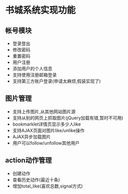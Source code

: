 # 书城系统实现功能
## 帐号模块
- 登录登出
- 修改密码
- 重置密码
- 用户注册
- 添加用户的个人信息
- 支持使用注册邮箱登录
- 支持第三方账户登录(申请太麻烦,假装实现了)

## 图片管理
- 支持上传图片,从其他网站图片源
- 支持从别的网页上抓取图片(jQuery加载有错,暂时不可用)
- bookmarklet详情页显示多少人like
- 支持AJAX页面对图片like/unlike操作
- AJAX异步加载图片
- 用户可以follow/unfollow其他用户

## action动作管理
- 创建动作
- 查看历史动作(最近十条)
- 增加total_like(喜欢总数,signal方式)
